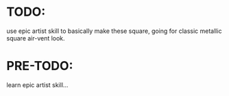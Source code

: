 # TODO:

use epic artist skill to basically make these square, going for classic
metallic square air-vent look.

# PRE-TODO:
learn epic artist skill...